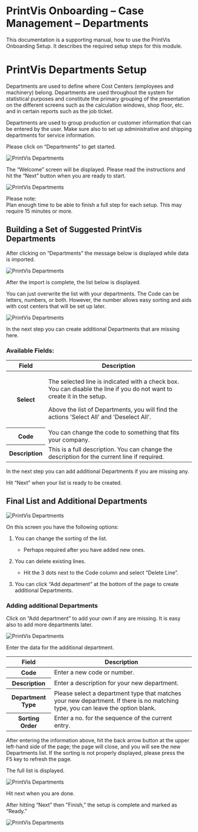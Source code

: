 # PrintVis Onboarding – Case Management – Departments

This documentation is a supporting manual, how to use the PrintVis
Onboarding Setup. It describes the required setup steps for this module.

# PrintVis Departments Setup

Departments are used to define where Cost Centers (employees and
machinery) belong. Departments are used throughout the system for
statistical purposes and constitute the primary grouping of the
presentation on the different screens such as the calculation windows,
shop floor, etc. and in certain reports such as the job ticket.

Departments are used to group production or customer information that
can be entered by the user. Make sure also to set up administrative and
shipping departments for service information.

Please click on “Departments” to get started.

![PrintVis Departments](./assets/0207-image1.png)

The “Welcome” screen will be displayed. Please read the instructions and
hit the “Next” button when you are ready to start.

![PrintVis Departments](./assets/0207-image2.png)

Please note:  
Plan enough time to be able to finish a full step for each setup. This
may require 15 minutes or more.

## Building a Set of Suggested PrintVis Departments

After clicking on “Departments” the message below is displayed while
data is imported.

![PrintVis Departments](./assets/0207-image3.png)

After the import is complete, the list below is displayed.

You can just overwrite the list with your departments. The Code can be
letters, numbers, or both. However, the number allows easy sorting and
aids with cost centers that will be set up later.

![PrintVis Departments](./assets/0207-image4.png)

In the next step you can create additional Departments that are missing
here.

### Available Fields:

<table>
<colgroup>
<col style="width: 18%" />
<col style="width: 81%" />
</colgroup>
<thead>
<tr>
<th><strong>Field</strong></th>
<th><strong>Description</strong></th>
</tr>
</thead>
<tbody>
<tr>
<th>Select</th>
<td><p>The selected line is indicated with a check box. You can disable
the line if you do not want to create it in the setup.</p>
<p>Above the list of Departments, you will find the actions 'Select All'
and 'Deselect All'.</p></td>
</tr>
<tr>
<th>Code</th>
<td>You can change the code to something that fits your company.</td>
</tr>
<tr>
<th>Description</th>
<td>This is a full description. You can change the description for the
current line if required.</td>
</tr>
</tbody>
</table>

In the next step you can add additional Departments if you are missing
any.

Hit “Next” when your list is ready to be created.

## Final List and Additional Departments 

![PrintVis Departments](./assets/0207-image5.png)

On this screen you have the following options:

1.  You can change the sorting of the list.

    -   Perhaps required after you have added new ones.

2.  You can delete existing lines.

    -   Hit the 3 dots next to the Code column and select “Delete Line”.

3.  You can click “Add department” at the bottom of the page to create
    additional Departments.

### Adding additional Departments

Click on “Add department” to add your own if any are missing. It is easy
also to add more departments later.

![PrintVis Departments](./assets/0207-image6.png)

Enter the data for the additional department.

<table>
<colgroup>
<col style="width: 24%" />
<col style="width: 75%" />
</colgroup>
<thead>
<tr>
<th><strong>Field</strong></th>
<th><strong>Description</strong></th>
</tr>
</thead>
<tbody>
<tr>
<th>Code</th>
<td>Enter a new code or number.</td>
</tr>
<tr>
<th>Description</th>
<td>Enter a description for your new department.</td>
</tr>
<tr>
<th>Department Type</th>
<td>Please select a department type that matches your new department. If
there is no matching type, you can leave the option blank.</td>
</tr>
<tr>
<th>Sorting Order</th>
<td>Enter a no. for the sequence of the current entry.</td>
</tr>
</tbody>
</table>

After entering the information above, hit the back arrow button at the
upper left-hand side of the page; the page will close, and you will see
the new Departments list. If the sorting is not properly displayed,
please press the F5 key to refresh the page.

The full list is displayed.

![PrintVis Departments](./assets/0207-image7.png)

Hit next when you are done.

After hitting “Next” then "Finish,” the setup is complete and marked as
“Ready.”

![PrintVis Departments](./assets/0207-image8.png)
